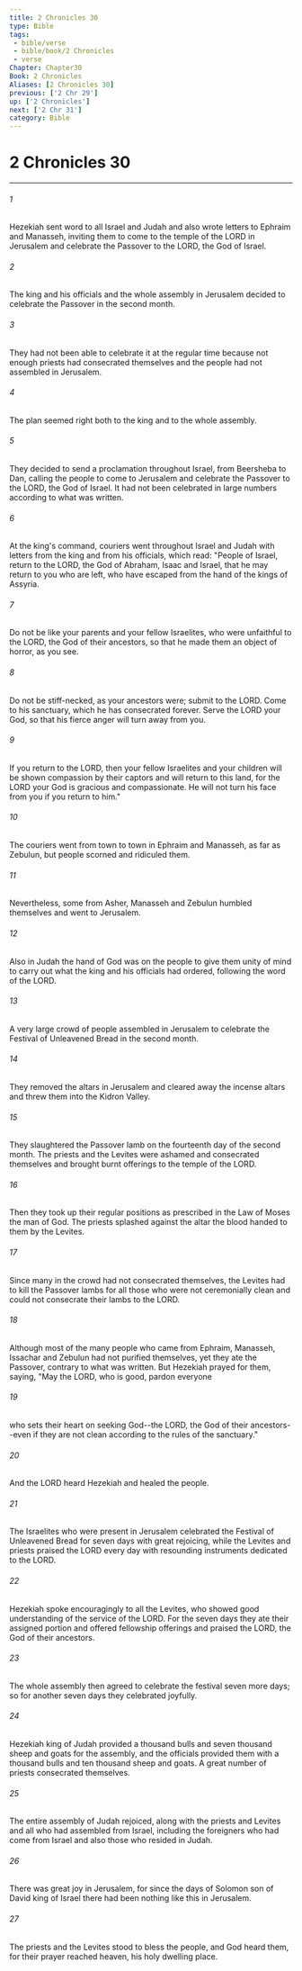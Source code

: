 ```yaml
---
title: 2 Chronicles 30
type: Bible
tags:
 - bible/verse
 - bible/book/2 Chronicles
 - verse
Chapter: Chapter30
Book: 2 Chronicles
Aliases: [2 Chronicles 30]
previous: ['2 Chr 29']
up: ['2 Chronicles']
next: ['2 Chr 31']
category: Bible
---
```

# 2 Chronicles 30

***


###### 1 
Hezekiah sent word to all Israel and Judah and also wrote letters to Ephraim and Manasseh, inviting them to come to the temple of the LORD in Jerusalem and celebrate the Passover to the LORD, the God of Israel. 

###### 2 
The king and his officials and the whole assembly in Jerusalem decided to celebrate the Passover in the second month. 

###### 3 
They had not been able to celebrate it at the regular time because not enough priests had consecrated themselves and the people had not assembled in Jerusalem. 

###### 4 
The plan seemed right both to the king and to the whole assembly. 

###### 5 
They decided to send a proclamation throughout Israel, from Beersheba to Dan, calling the people to come to Jerusalem and celebrate the Passover to the LORD, the God of Israel. It had not been celebrated in large numbers according to what was written. 

###### 6 
At the king's command, couriers went throughout Israel and Judah with letters from the king and from his officials, which read: "People of Israel, return to the LORD, the God of Abraham, Isaac and Israel, that he may return to you who are left, who have escaped from the hand of the kings of Assyria. 

###### 7 
Do not be like your parents and your fellow Israelites, who were unfaithful to the LORD, the God of their ancestors, so that he made them an object of horror, as you see. 

###### 8 
Do not be stiff-necked, as your ancestors were; submit to the LORD. Come to his sanctuary, which he has consecrated forever. Serve the LORD your God, so that his fierce anger will turn away from you. 

###### 9 
If you return to the LORD, then your fellow Israelites and your children will be shown compassion by their captors and will return to this land, for the LORD your God is gracious and compassionate. He will not turn his face from you if you return to him." 

###### 10 
The couriers went from town to town in Ephraim and Manasseh, as far as Zebulun, but people scorned and ridiculed them. 

###### 11 
Nevertheless, some from Asher, Manasseh and Zebulun humbled themselves and went to Jerusalem. 

###### 12 
Also in Judah the hand of God was on the people to give them unity of mind to carry out what the king and his officials had ordered, following the word of the LORD. 

###### 13 
A very large crowd of people assembled in Jerusalem to celebrate the Festival of Unleavened Bread in the second month. 

###### 14 
They removed the altars in Jerusalem and cleared away the incense altars and threw them into the Kidron Valley. 

###### 15 
They slaughtered the Passover lamb on the fourteenth day of the second month. The priests and the Levites were ashamed and consecrated themselves and brought burnt offerings to the temple of the LORD. 

###### 16 
Then they took up their regular positions as prescribed in the Law of Moses the man of God. The priests splashed against the altar the blood handed to them by the Levites. 

###### 17 
Since many in the crowd had not consecrated themselves, the Levites had to kill the Passover lambs for all those who were not ceremonially clean and could not consecrate their lambs to the LORD. 

###### 18 
Although most of the many people who came from Ephraim, Manasseh, Issachar and Zebulun had not purified themselves, yet they ate the Passover, contrary to what was written. But Hezekiah prayed for them, saying, "May the LORD, who is good, pardon everyone 

###### 19 
who sets their heart on seeking God--the LORD, the God of their ancestors--even if they are not clean according to the rules of the sanctuary." 

###### 20 
And the LORD heard Hezekiah and healed the people. 

###### 21 
The Israelites who were present in Jerusalem celebrated the Festival of Unleavened Bread for seven days with great rejoicing, while the Levites and priests praised the LORD every day with resounding instruments dedicated to the LORD. 

###### 22 
Hezekiah spoke encouragingly to all the Levites, who showed good understanding of the service of the LORD. For the seven days they ate their assigned portion and offered fellowship offerings and praised the LORD, the God of their ancestors. 

###### 23 
The whole assembly then agreed to celebrate the festival seven more days; so for another seven days they celebrated joyfully. 

###### 24 
Hezekiah king of Judah provided a thousand bulls and seven thousand sheep and goats for the assembly, and the officials provided them with a thousand bulls and ten thousand sheep and goats. A great number of priests consecrated themselves. 

###### 25 
The entire assembly of Judah rejoiced, along with the priests and Levites and all who had assembled from Israel, including the foreigners who had come from Israel and also those who resided in Judah. 

###### 26 
There was great joy in Jerusalem, for since the days of Solomon son of David king of Israel there had been nothing like this in Jerusalem. 

###### 27 
The priests and the Levites stood to bless the people, and God heard them, for their prayer reached heaven, his holy dwelling place. 
